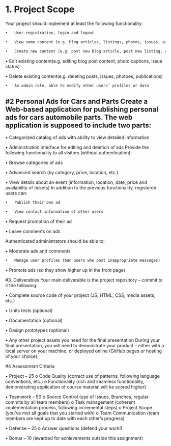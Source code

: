 # 1.	Project Scope
Your project should implement at least the following functionality:


```diff +
•	User registration, login and logout
```
```diff +
•	View some content (e.g. blog articles, listings, photos, issues, publications)
```
```diff +
•	Create new content (e.g. post new blog article, post new listing, upload new photo, create new issue)
```

•	Edit existing content(e.g. editing blog post content, photo captions, issue status)


•	Delete existing content(e.g. deleting posts, issues, photoes, publications)


```diff +
•	An admin role, able to modify other users’ profiles or data
```

#2 Personal Ads for Cars and Parts
Create a Web-based application for publishing personal ads for cars automobile parts. The web application is supposed to include two parts:
-
•	Categorized catalog of ads with ability to view detailed information

•	Administration interface for editing and deletion of ads
Provide the following functionality to all visitors (without authentication):

•	Browse categories of ads

•	Advanced search (by category, price, location, etc.)


•	View details about an event (information, location, date, price and availability of tickets)
In addition to the previous functionality, registered users can:

```diff +
•	Publish their own ad
```
```diff +
•	View contact information of other users
```

•	Request promotion of their ad


•	Leave comments on ads

Authenticated administrators should be able to:

•	Moderate ads and comments


```diff +
•	Manage user profiles (ban users who post inappropriate messages)
```

•	Promote ads (so they show higher up in the front page)


#3. 	Deliverables
Your main deliverable is the project repository – commit to it the following:

•	Complete source code of your project (JS, HTML, CSS, media assets, etc.)

•	Units tests (optional)

•	Documentation (optional)

•	Design prototypes (optional)

•	Any other project assets you need for the final presentation
During your final presentation, you will need to demonstrate your product – either with a local server on your machine, or deployed online (GitHub pages or hosting of your choice).


#4 Assessment Criteria

•	Project – 25
o	Code Quality (correct use of patterns, following language conventions, etc.)
o	Functionality (rich and seamless functionality, demonstrating application of course material will be scored higher)

•	Teamwork – 50
o	Source Control (use of Issues, Branches, regular commits by all team members)
o	Task management (coherent implementation process, following incremental steps)
o	Project Scope (you’ve met all goals that you started with)
o	Team Communication (team members are kept up to date with each other’s progress)

•	Defense – 25
o	Answer questions (defend your work!)

•	Bonus – 10 (awarded for achievements outside this assignment)


